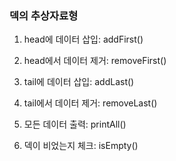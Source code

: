 ### 덱의 추상자료형

1. head에 데이터 삽입: addFirst()

2. head에서 데이터 제거: removeFirst()

3. tail에 데이터 삽입: addLast()

4. tail에서 데이터 제거: removeLast()

5. 모든 데이터 출력: printAll()

6. 덱이 비었는지 체크: isEmpty()
